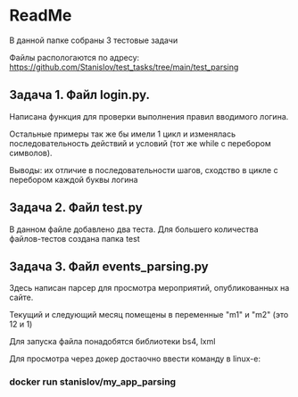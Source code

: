 # ReadMe
В данной папке собраны 3 тестовые задачи

Файлы распологаются по адресу: https://github.com/Stanislov/test_tasks/tree/main/test_parsing

## Задача 1. Файл login.py.
Написана функция для проверки выполнения правил вводимого логина.

Остальные примеры так же бы имели 1 цикл и изменялась последовательность действий и условий (тот же while с перебором символов).

Выводы: их отличие в последовательности шагов, сходство в цикле с перебором каждой буквы логина
 
## Задача 2. Файл test.py
В данном файле добавлено два теста. Для большего количества файлов-тестов создана папка test
 
## Задача 3. Файл events_parsing.py
Здесь написан парсер для просмотра мероприятий, опубликованных на сайте.

Текущий и следующий месяц помещены в переменные "m1" и "m2" (это 12 и 1)

Для запуска файла понадобятся библиотеки bs4, lxml

Для просмотра через докер достаочно ввести команду в linux-e:
### docker run stanislov/my_app_parsing
